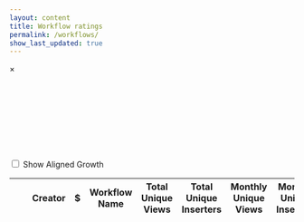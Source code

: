 ```yaml
---
layout: content
title: Workflow ratings
permalink: /workflows/
show_last_updated: true
---
```


<p id="last-updated" class="text-muted"></p>


<!-- Modal for the chart -->
<div id="chartModal" class="modal">
    <div class="modal-content">
        <span class="close">&times;</span>
        <div id="chart-container">
            <svg class="line-chart"></svg>
            <div class="toggle-container">
                <label>
                    <input type="checkbox" id="dayCountToggle" data-umami-event="table_chart" data-umami-event-table="align"> Show Aligned Growth
                </label>
            </div>
        </div>
    </div>
</div>

<table id="stats-table" class="display compact">
    <thead>
        <tr>
            <th class="number-column"></th> <!-- Index column -->
            <th></th> <!-- Avatar column -->
            <th>Creator</th>
            <th>$</th>
            <th>Workflow Name</th>
            <th>Total Unique Views</th>
            <th>Total Unique Inserters</th>
            <th>Monthly Unique Views</th>
            <th>Monthly Unique Inserters</th>
            <th>Weekly Unique Views</th>
            <th>Weekly Unique Inserters</th>
            <th>Creation Date</th>
        </tr>
    </thead>
    <tbody>
    </tbody>
</table>

<link rel="stylesheet" href="{{ '/assets/css/modal.css' | relative_url }}">
<script src="https://cdn.jsdelivr.net/npm/chart.xkcd@1.1.13/dist/chart.xkcd.min.js"></script>
<script src="{{ '/assets/js/generate-table-workflows.js' | relative_url }}"></script>
<script src="{{ '/assets/js/workflow-chart.js' | relative_url }}"></script>
